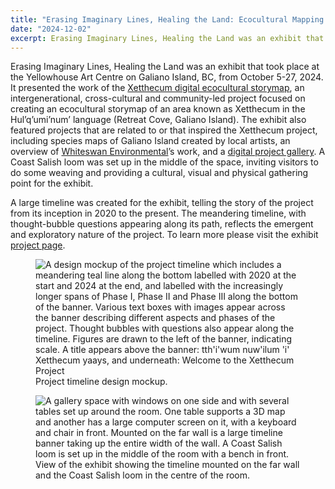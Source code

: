 ```yaml
---
title: "Erasing Imaginary Lines, Healing the Land: Ecocultural Mapping in the Salish Sea and Beyond"
date: "2024-12-02"
excerpt: Erasing Imaginary Lines, Healing the Land was an exhibit that took place at the Yellowhouse Art Centre on Galiano Island, BC, from October 5-27, 2024.
---
```


Erasing Imaginary Lines, Healing the Land was an exhibit that took place at the Yellowhouse Art Centre on Galiano
Island, BC, from October 5-27, 2024. It presented the work of the
[Xetthecum digital ecocultural storymap](https://imerss.github.io/xetthecum-storymap-story/Xetthecum-Storymap-Reknitted.html),
an intergenerational, cross-cultural and community-led project focused on creating an ecocultural storymap of an area
known as Xetthecum in the Hul’q’umi’num’ language (Retreat Cove, Galiano Island). The exhibit also featured projects
that are related to or that inspired the Xetthecum project, including species maps of Galiano Island created by local
artists, an overview of [Whiteswan Environmental](https://www.whiteswanenvironmental.org/)’s work, and a
[digital project gallery](https://imerss.github.io/xetthecum-storymap/related-projects.html). A Coast Salish
loom was set up in the middle of the space, inviting visitors to do some weaving and providing a cultural, visual and
physical gathering point for the exhibit.

A large timeline was created for the exhibit, telling the story of the project from its inception in 2020 to the
present. The meandering timeline, with thought-bubble questions appearing along its path, reflects the emergent and
exploratory nature of the project. To learn more please visit the exhibit
[project page](/erasing-imaginary-lines-healing-the-land-digital-ecocultural-mapping-in-the-salish-sea-and-beyond/).

<figure>
<img src="/assets/media/erasing-imaginary-lines-healing-the-land-project-timeline.jpg"
    alt="A design mockup of the project timeline which includes a meandering teal line along the bottom labelled with
    2020 at the start and 2024 at the end, and labelled with the increasingly longer spans of Phase I, Phase II and
    Phase III along the bottom of the banner. Various text boxes with images appear across the banner describing
    different aspects and phases of the project. Thought bubbles with questions also appear along the timeline.  Figures
    are drawn to the left of the banner, indicating scale. A title appears above the banner: tth'i'wum nuw'ilum 'i'
    Xetthecum yaays, and underneath: Welcome to the Xetthecum Project">
<figcaption>
    Project timeline design mockup.
</figcaption>
</figure>

<figure>
<img src="/assets/media/set-up.png"
    alt="A gallery space with windows on one side and with several tables set up around the room. One table supports a
    3D map and another has a large computer screen on it, with a keyboard and chair in front. Mounted on the far wall is
    a large timeline banner taking up the entire width of the wall. A Coast Salish loom is set up in the middle of the
    room with a bench in front.">
<figcaption>
    View of the exhibit showing the timeline mounted on the far wall and the Coast Salish loom in the centre of the room.
</figcaption>
</figure>
